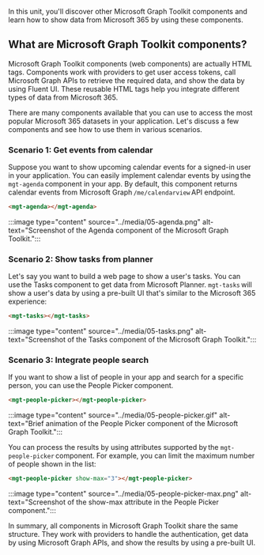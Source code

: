 In this unit, you'll discover other Microsoft Graph Toolkit components and learn how to show data from Microsoft 365 by using these components. 

## What are Microsoft Graph Toolkit components?

Microsoft Graph Toolkit components (web components) are actually HTML tags. Components work with providers to get user access tokens, call Microsoft Graph APIs to retrieve the required data, and show the data by using Fluent UI. These reusable HTML tags help you integrate different types of data from Microsoft 365. 

There are many components available that you can use to access the most popular Microsoft 365 datasets in your application. Let's discuss a few components and see how to use them in various scenarios.

### Scenario 1: Get events from calendar

Suppose you want to show upcoming calendar events for a signed-in user in your application. You can easily implement calendar events by using the `mgt-agenda` component in your app. By default, this component returns calendar events from Microsoft Graph `/me/calendarview` API endpoint.

```html
<mgt-agenda></mgt-agenda>
```

:::image type="content" source="../media/05-agenda.png" alt-text="Screenshot of the Agenda component of the Microsoft Graph Toolkit.":::

### Scenario 2: Show tasks from planner

Let's say you want to build a web page to show a user's tasks. You can use the Tasks component to get data from Microsoft Planner. `mgt-tasks` will show a user's data by using a pre-built UI that's similar to the Microsoft 365 experience:

```html
<mgt-tasks></mgt-tasks>
```

:::image type="content" source="../media/05-tasks.png" alt-text="Screenshot of the Tasks component of the Microsoft Graph Toolkit.":::

### Scenario 3: Integrate people search

If you want to show a list of people in your app and search for a specific person, you can use the People Picker component.

```html
<mgt-people-picker></mgt-people-picker>
```

:::image type="content" source="../media/05-people-picker.gif" alt-text="Brief animation of the People Picker component of the Microsoft Graph Toolkit.":::

You can process the results by using attributes supported by the `mgt-people-picker` component. For example, you can limit the maximum number of people shown in the list:

```html
<mgt-people-picker show-max="3"></mgt-people-picker>
```

:::image type="content" source="../media/05-people-picker-max.png" alt-text="Screenshot of the show-max attribute in the People Picker component.":::

In summary, all components in Microsoft Graph Toolkit share the same structure. They work with providers to handle the authentication, get data by using Microsoft Graph APIs, and show the results by using a pre-built UI.